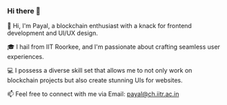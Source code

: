 ### Hi there 👋


👋 Hi, I'm Payal, a blockchain enthusiast with a knack for frontend development and UI/UX design.

🎓 I hail from IIT Roorkee, and I'm passionate about crafting seamless user experiences.

💻 I possess a diverse skill set that allows me to not only work on blockchain projects but also create stunning UIs for websites.

📫 Feel free to connect with me via Email: payal@ch.iitr.ac.in
